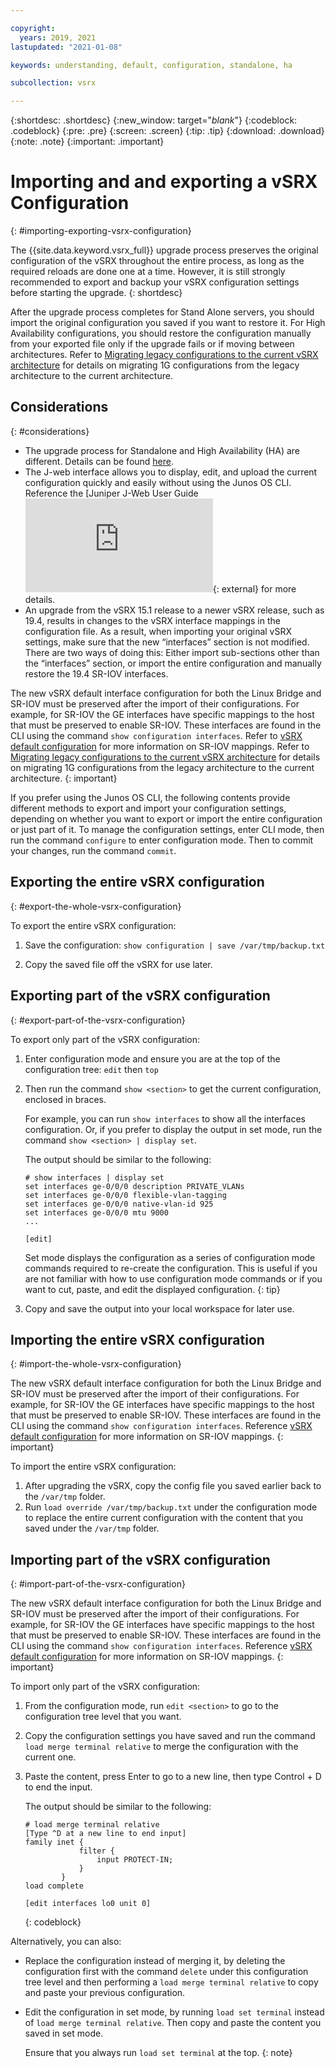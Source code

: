 ```yaml
---

copyright:
  years: 2019, 2021
lastupdated: "2021-01-08"

keywords: understanding, default, configuration, standalone, ha

subcollection: vsrx

---
```


{:shortdesc: .shortdesc}
{:new_window: target="_blank_"}
{:codeblock: .codeblock}
{:pre: .pre}
{:screen: .screen}
{:tip: .tip}
{:download: .download}
{:note: .note}
{:important: .important}

# Importing and and exporting a vSRX Configuration
{: #importing-exporting-vsrx-configuration}

The {{site.data.keyword.vsrx_full}} upgrade process preserves the original configuration of the vSRX throughout the entire process, as long as the required reloads are done one at a time. However, it is still strongly recommended to export and backup your vSRX configuration settings before starting the upgrade.
{: shortdesc}

After the upgrade process completes for Stand Alone servers, you should import the original configuration you saved if you want to restore it. For High Availability configurations, you should restore the configuration manually from your exported file only if the upgrade fails or if moving between architectures. Refer to [Migrating legacy configurations to the current vSRX architecture](/docs/vsrx?topic=vsrx-migrating-config) for details on migrating 1G configurations from the legacy architecture to the current architecture.

## Considerations
{: #considerations}

* The upgrade process for Standalone and High Availability (HA) are different. Details can be found [here](/docs/vsrx?topic=vsrx-upgrading-the-vsrx).
* The J-web interface allows you to display, edit, and upload the current configuration quickly and easily without using the Junos OS CLI. Reference the [Juniper J-Web User Guide ![External link icon](https://www.juniper.net/documentation/en_US/junos/topics/concept/J-web-overview.html){: external} for more details.
* An upgrade from the vSRX 15.1 release to a newer vSRX release, such as 19.4, results in changes to the vSRX interface mappings in the configuration file. As a result, when importing your original vSRX settings, make sure that the new “interfaces” section is not modified. There are two ways of doing this: Either import sub-sections other than the “interfaces” section, or import the entire configuration and manually restore the 19.4 SR-IOV interfaces.

The new vSRX default interface configuration for both the Linux Bridge and SR-IOV must be preserved after the import of their configurations. For example, for SR-IOV the GE interfaces have specific mappings to the host that must be preserved to enable SR-IOV. These interfaces are found in the CLI using the command `show configuration interfaces`. Refer to [vSRX default configuration](/docs/vsrx?topic=vsrx-understanding-the-vsrx-default-configuration) for more information on SR-IOV mappings. Refer to [Migrating legacy configurations to the current vSRX architecture](/docs/vsrx?topic=vsrx-migrating-config) for details on migrating 1G configurations from the legacy architecture to the current architecture.
{: important}

If you prefer using the Junos OS CLI, the following contents provide different methods to export and import your configuration settings, depending on whether you want to export or import the entire configuration or just part of it. To manage the configuration settings, enter CLI mode, then run the command `configure` to enter configuration mode. Then to commit your changes, run the command `commit`.

## Exporting the entire vSRX configuration
{: #export-the-whole-vsrx-configuration}

To export the entire vSRX configuration:

1. Save the configuration: `show configuration | save /var/tmp/backup.txt`

2. Copy the saved file off the vSRX for use later.

## Exporting part of the vSRX configuration
{: #export-part-of-the-vsrx-configuration}

To export only part of the vSRX configuration:

1. Enter configuration mode and ensure you are at the top of the configuration tree: `edit` then `top`

2. Then run the command `show <section>` to get the current configuration, enclosed in braces.

   For example, you can run `show interfaces` to show all the interfaces configuration. Or, if you prefer to display the output in set mode, run the command `show <section> | display set`.

   The output should be similar to the following:

   ```
   # show interfaces | display set
   set interfaces ge-0/0/0 description PRIVATE_VLANs
   set interfaces ge-0/0/0 flexible-vlan-tagging
   set interfaces ge-0/0/0 native-vlan-id 925
   set interfaces ge-0/0/0 mtu 9000
   ...

   [edit]
   ```

   Set mode displays the configuration as a series of configuration mode commands required to re-create the configuration. This is useful if you are not familiar with how to use configuration mode commands or if you want to cut, paste, and edit the displayed configuration.
   {: tip}

3. Copy and save the output into your local workspace for later use.

## Importing the entire vSRX configuration
{: #import-the-whole-vsrx-configuration}

The new vSRX default interface configuration for both the Linux Bridge and SR-IOV must be preserved after the import of their configurations. For example, for SR-IOV the GE interfaces have specific mappings to the host that must be preserved to enable SR-IOV. These interfaces are found in the CLI using the command `show configuration interfaces`. Reference [vSRX default configuration](/docs/vsrx?topic=vsrx-understanding-the-vsrx-default-configuration) for more information on SR-IOV mappings.
{: important}

To import the entire vSRX configuration:

1. After upgrading the vSRX, copy the config file you saved earlier back to the `/var/tmp` folder.
2. Run `load override /var/tmp/backup.txt` under the configuration mode to replace the entire current configuration with the content that you saved under the `/var/tmp` folder.

## Importing part of the vSRX configuration
{: #import-part-of-the-vsrx-configuration}

The new vSRX default interface configuration for both the Linux Bridge and SR-IOV must be preserved after the import of their configurations. For example, for SR-IOV the GE interfaces have specific mappings to the host that must be preserved to enable SR-IOV. These interfaces are found in the CLI using the command `show configuration interfaces`. Reference [vSRX default configuration](/docs/vsrx?topic=vsrx-understanding-the-vsrx-default-configuration) for more information on SR-IOV mappings.
{: important}

To import only part of the vSRX configuration:

1. From the configuration mode, run `edit <section>` to go to the configuration tree level that you want.
2. Copy the configuration settings you have saved and run the command `load merge terminal relative` to merge the configuration with the current one.
3. Paste the content, press Enter to go to a new line, then type Control + D to end the input.

   The output should be similar to the following:

   ```
   # load merge terminal relative
   [Type ^D at a new line to end input]
   family inet {
               filter {
                   input PROTECT-IN;
               }
           }
   load complete
   
   [edit interfaces lo0 unit 0]
   ```
   {: codeblock}

Alternatively, you can also:

* Replace the configuration instead of merging it, by deleting the configuration first with the command `delete` under this configuration tree level and then performing a `load merge terminal relative` to copy and paste your previous configuration. 
* Edit the configuration in set mode, by running `load set terminal` instead of `load merge terminal relative`. Then copy and paste the content you saved in set mode.

   Ensure that you always run `load set terminal` at the top.
   {: note}

